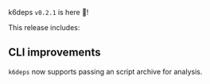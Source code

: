 k6deps `v0.2.1` is here 🎉!

This release includes:

## CLI improvements

`k6deps` now supports passing an script archive for analysis.

